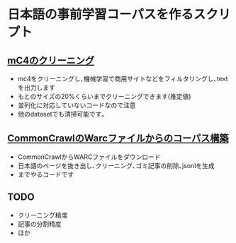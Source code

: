 # 日本語の事前学習コーパスを作るスクリプト

## [mC4のクリーニング](mc4s)
- mc4をクリーニングし､機械学習で商用サイトなどをフィルタリングし､textを出力します
- もとのサイズの20%くらいまでクリーニングできます(推定値)
- 並列化に対応していないコードなので注意
- 他のdatasetでも清掃可能です｡


## [CommonCrawlのWarcファイルからのコーパス構築](warc)
- CommonCrawlからWARCファイルをダウンロード
- 日本語のページを抜き出し､クリーニング､ゴミ記事の削除､jsonlを生成
- までやるコードです

## TODO
- クリーニング精度
- 記事の分割精度
- ほか